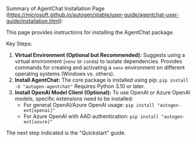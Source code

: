 Summary of AgentChat Installation Page (https://microsoft.github.io/autogen/stable/user-guide/agentchat-user-guide/installation.html):

This page provides instructions for installing the AgentChat package.

Key Steps:
1.  **Virtual Environment (Optional but Recommended):** Suggests using a virtual environment (`venv` or `conda`) to isolate dependencies. Provides commands for creating and activating a `venv` environment on different operating systems (Windows vs. others).
2.  **Install AgentChat:** The core package is installed using pip:
    `pip install -U "autogen-agentchat"`
    Requires Python 3.10 or later.
3.  **Install OpenAI Model Client (Optional):** To use OpenAI or Azure OpenAI models, specific extensions need to be installed:
    -   For general OpenAI/Azure OpenAI usage: `pip install "autogen-ext[openai]"`
    -   For Azure OpenAI with AAD authentication: `pip install "autogen-ext[azure]"`

The next step indicated is the "Quickstart" guide.
